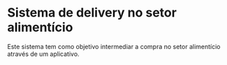 # Sistema de delivery no setor alimentício

Este sistema tem como objetivo intermediar a compra no setor alimentício através de um aplicativo.

